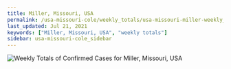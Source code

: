 ```yaml
---
title: Miller, Missouri, USA
permalink: /usa-missouri-cole/weekly_totals/usa-missouri-miller-weekly_totals.html
last_updated: Jul 21, 2021
keywords: ["Miller, Missouri, USA", "weekly totals"]
sidebar: usa-missouri-cole_sidebar
---
```


![Weekly Totals of Confirmed Cases for Miller, Missouri, USA](/covid_tracker/images/graphs/usa-missouri-miller-weekly_totals_graph.png)
